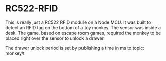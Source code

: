 # RC522-RFID
This is really just a RC522 RFID module on a Node MCU.
It was built to detect an RFID tag on the bottom of a toy monkey.
The sensor was inside a desk. The game, based on escape room games, required the monkey
to be placed right over the sensor to unlock a drawer.

The drawer unlock period is set by publishing a time in ms to topic: monkey/t
